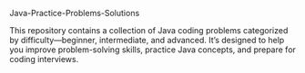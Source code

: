 Java-Practice-Problems-Solutions

This repository contains a collection of Java coding problems categorized by difficulty—beginner, intermediate, and advanced. It’s designed to help you improve problem-solving skills, practice Java concepts, and prepare for coding interviews.
